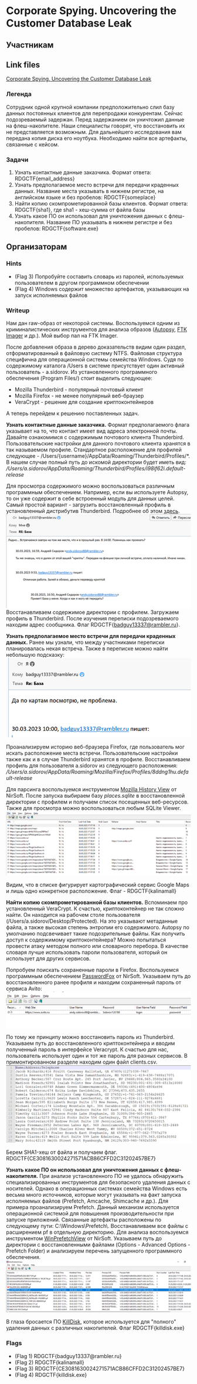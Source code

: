 # Corporate Spying. Uncovering the Customer Database Leak

## Участникам

## Link files

[Corporate Spying. Uncovering the Customer Database Leak](https://drive.google.com/file/d/1HVAoHnttMjzxKg4WXmTLPXS_7OYjruVL/view?usp=share_link)

### Легенда

Сотрудник одной крупной компании предположительно слил базу данных постоянных клиентов для перепродажи конкурентам. Сейчас подозреваемый задержан. Перед задержанием он уничтожил данные на флеш-накопителе. Наши специалисты говорят, что восстановить их не представляется возможным. Для дальнейшего исследования вам передана копия диска его ноутбука. Необходимо найти все артефакты, связанные с кейсом.

### Задачи

1. Узнать контактные данные заказчика. Формат ответа: RDGCTF{email_address}
2. Узнать предполагаемое место встречи для передачи краденных данных. Название места указывать в нижнем регистре, на английском языке и без пробелов: RDGCTF{someplace}
3. Найти копию скомпрометированной базы клиентов. Формат ответа: RDGCTF{sha1}, где sha1 - хеш-сумма от файла базы
4. Узнать какое ПО он использовал для уничтожения данных с флеш-накопителя. Название ПО указывать в нижнем регистре и без пробелов: RDGCTF{software.exe} 

## Организаторам

### Hints
- (Flag 3) Попробуйте составить словарь из паролей, используемых пользователем в другом программном обеспечении
- (Flag 4) Windows содержит множество артефактов, указывающих на запуск исполняемых файлов 

### Writeup

Нам дан raw-образ от некоторой системы. Воспользуемся одним из криминалистических инструментов для анализа образов ([Autopsy](https://www.autopsy.com/), [FTK Imager](https://www.exterro.com/ftk-imager) и др.). Мой выбор пал на FTK Imager. 

После добавления образа в дерево доказательств видим один раздел, отформатированный в файловую систему NTFS. Файловая структура специфична для операционной системы семейства Windows. Судя по содержимому каталога /Users в системе присутствует один активный пользователь - a.sidorov. Из установленного программного обеспечения (Program Files/) стоит выделить следующее:

- Mozilla Thunderbird - популярный почтовый клиент
- Mozilla Firefox - не менее популярный веб-браузер
- VeraCrypt - решение для создание криптоконтейнеров

А теперь перейдем к решению поставленных задач.


**Узнать контактные данные заказчика.**
Формат предполагаемого флага указывает на то, что контакт имеет вид адреса электронной почты. Давайте ознакомимся с содержимым почтового клиента Thunderbird. Пользовательские настройки для данного почтового клиента хранятся в так называемом профиле. Стандартное расположение для профилей следующее - /Users/{username}/AppData/Roaming/Thunderbird/Profiles/*. В нашем случае полный путь до искомой директории будет иметь вид:
*/Users/a.sidorov/AppData/Roaming/Thunderbird/Profiles/i98if62i.default-release*

Для просмотра содержимого можно воспользоваться различным программным обеспечением. Например, если вы используете Autopsy, то он уже содержит в себе встроенный модуль для данных целей. 
Самый простой вариант - загрузить восстановленный профиль в установленный дистрибутив Thunderbird. Подробнее об этом [здесь](https://support.mozilla.org/en-US/kb/using-multiple-profiles). 
![](files/spy1.png)
Восстанавливаем содержимое директории с профилем. Загружаем профиль в Thunderbird. После изучения переписки подозреваемого находим адрес сообщника. Флаг RDGCTF{badguy13337@rambler.ru}.

**Узнать предполагаемое место встречи для передачи краденных данных.**
Ранее мы узнали, что между участниками переписки планировалась некая встреча. Также в переписке можно найти небольшую подсказку:
![](files/spy2.png)

Проанализируем историю веб-браузера Firefox, где пользователь мог искать расположение места встречи. Пользовательские настройки также как и в случае Thunderbird хранятся в профиле. Восстанавливаем профиль для пользователя a.sidorov из следующего расположения:
*/Users/a.sidorov/AppData/Roaming/Mozilla/Firefox/Profiles/8ddng1hu.default-release*

Для парсинга воспользуемся инструментом [Mozilla History View](https://www.nirsoft.net/utils/mozilla_history_view.html) от NirSoft. После запуска выбираем базу *places.sqlite* в восстановленной директории с профилем и получаем список посещенных веб-ресурсов. Также для просмотра можно воспользоваться любым SQLite Viewer.
![](files/spy3.png)

Видим, что в списке фигурирует картографический сервис Google Maps и лишь одно конкретное расположение. Флаг - RDGCTF{kalinamall}

**Найти копию скомпрометированной базы клиентов.**
Вспоминаем про установленный VeraCrypt. К счастью, криптоконтейнер не так сложно найти. Он находится на рабочем столе пользователя (/Users/a.sidorov/Desktop/Protected). На это указывают метаданные файла, а также высокая степень энтропии его содержимого. Autopsy по умолчанию подсвечивает такие подозрительные файлы. Как получить доступ к содержимому криптоконтейнера? Можно попытаться провести атаку методом полного или словарного перебора. В качестве словаря лучше использовать пароли пользователя, который он использует для других сервисов. 

Попробуем поискать сохраненные пароли в Firefox. Воспользуемся программным обеспечением [PasswordFox](https://www.nirsoft.net/utils/passwordfox.html) от NirSoft. Указываем путь до восстановленного ранее профиля и находим сохраненный пароль от сервиса Avito:
![](files/spy4.png)

По тому же принципу можно восстановить пароль из Thunderbird.  Указываем путь до восстановленного криптоконтейнера и вводим полученный пароль в интерфейсе Veracrypt. К счастью для нас, пользователь использует один и тот же пароль для разных сервисов. В примонтированном разделе находим один файл clients.csv. 
![](files/spy5.png)

Берем SHA1-хеш от файла и получаем флаг. RDGCTF{CE3081630024271571ACB86CFFD2C31202457BE7}

**Узнать какое ПО он использовал для уничтожения данных с флеш-накопителя.**
При анализе установленного ПО не удалось обнаружить специализированных инструментов для безопасного удаления данных с носителей. Однако в операционных системах семейства Windows есть весьма много источников, которые могут указывать на факт запуска исполняемых файлов (Prefetch, Amcache, Shimcache и др.). 
Для примера проанализируем Prefetch. Данный механизм используется операционной системой для повышения производительности при запуске приложений. Связанные артефакты расположены по следующему пути: C:\\Windows\\Prefetch\\. Восстанавливаем все файлы с расширением pf в отдельную директорию.
Для анализа воспользуемся инструментом [WinPrefetchView](https://www.nirsoft.net/utils/win_prefetch_view.html) от NirSoft. Указываем путь до директории с восстановленными файлами (Options - Advanced Options - Prefetch Folder) и анализируем перечень запущенного программного обеспечения. 
![](files/spy6.png)

В глаза бросается ПО [KillDisk](https://www.killdisk.com/eraser.html), которое используется для "полного" удаления данных с различных накопителей. Флаг RDGCTF{killdisk.exe}

### Flags

- (Flag 1) RDGCTF{badguy13337\@rambler.ru}
- (Flag 2) RDGCTF{kalinamall}
- (Flag 3) RDGCTF{CE3081630024271571ACB86CFFD2C31202457BE7}
- (Flag 4) RDGCTF{killdisk.exe}
